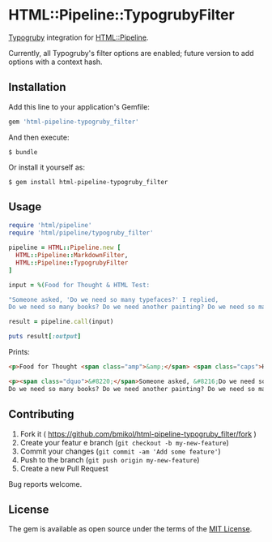 # HTML::Pipeline::TypogrubyFilter

[Typogruby](https://github.com/avdgaag/typogruby) integration for [HTML::Pipeline](https://github.com/jch/html-pipeline). 

Currently, all Typogruby's filter options are enabled; future version to add options with a context hash.

## Installation

Add this line to your application's Gemfile:

```ruby
gem 'html-pipeline-typogruby_filter'
```

And then execute:

    $ bundle

Or install it yourself as:

    $ gem install html-pipeline-typogruby_filter

## Usage

```ruby
require 'html/pipeline'
require 'html/pipeline/typogruby_filter'

pipeline = HTML::Pipeline.new [
  HTML::Pipeline::MarkdownFilter,
  HTML::Pipeline::TypogrubyFilter
]

input = %(Food for Thought & HTML Test:

"Someone asked, 'Do we need so many typefaces?' I replied,
Do we need so many books? Do we need another painting? Do we need so many songs? Do we need another movie?" -- Bill Dawson)

result = pipeline.call(input)

puts result[:output]
```

Prints:

```html
<p>Food for Thought <span class="amp">&amp;</span> <span class="caps">HTML</span>&nbsp;Test:</p>

<p><span class="dquo">&#8220;</span>Someone asked, &#8216;Do we need so many typefaces?&#8217; I replied,<br>
Do we need so many books? Do we need another painting? Do we need so many songs? Do we need another movie?&#8221; &#8211; Bill&nbsp;Dawson</p>
```

## Contributing

1. Fork it ( https://github.com/bmikol/html-pipeline-typogruby_filter/fork )
2. Create your featur e branch (`git checkout -b my-new-feature`)
3. Commit your changes (`git commit -am 'Add some feature'`)
4. Push to the branch (`git push origin my-new-feature`)
5. Create a new Pull Request

Bug reports welcome.

## License

The gem is available as open source under the terms of the [MIT License](http://opensource.org/licenses/MIT).
